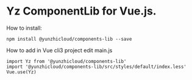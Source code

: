 # Yz ComponentLib for Vue.js.

How to install:

```
npm install @yunzhicloud/components-lib --save

```

How to add in Vue cli3 project 
edit main.js

```
import Yz from '@yunzhicloud/components-lib'
import '@yunzhicloud/components-lib/src/styles/default/index.less'
Vue.use(Yz)

```
